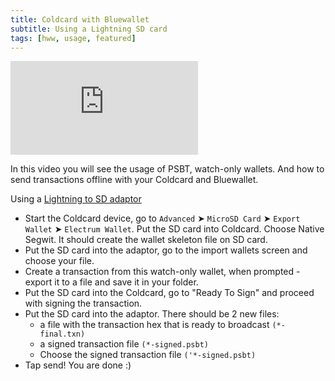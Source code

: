 ```yaml
---
title: Coldcard with Bluewallet
subtitle: Using a Lightning SD card
tags: [hww, usage, featured]
---
```


  <div class="uk-container{{container}}">
      <div class="videoWrapper">
        <iframe src="https://www.youtube.com/embed/7pBhTRiwQL4?autoplay=0&amp;showinfo=0&amp;rel=0&amp;modestbranding=1&amp;playsinline=1" frameborder="0" allowfullscreen uk-responsive uk-video="automute: true"></iframe>
      </div>
  </div>


In this video you will see the usage of PSBT, watch-only wallets. And how to send transactions offline with your Coldcard and Bluewallet.

Using a [Lightning to SD adaptor](https://www.apple.com/shop/product/MJYT2AM/A/lightning-to-sd-card-camera-reader)

- Start the Coldcard device, go to `Advanced` ➤ `MicroSD Card` ➤ `Export Wallet` ➤ `Electrum Wallet`. Put the SD card into Coldcard. Choose Native Segwit. It should create the wallet skeleton file on SD card.
- Put the SD card into the adaptor, go to the import wallets screen and choose your file.
- Create a transaction from this watch-only wallet, when prompted - export it to a file and save it in your folder.
- Put the SD card into the Coldcard, go to "Ready To Sign" and proceed with signing the transaction.
- Put the SD card into the adaptor. There should be 2 new files: 
	- a file with the transaction hex that is ready to broadcast 
```(*-final.txn)```
	- a signed transaction file 
```(*-signed.psbt)```
	- Choose the signed transaction file 
```('*-signed.psbt)```
- Tap send! You are done :)